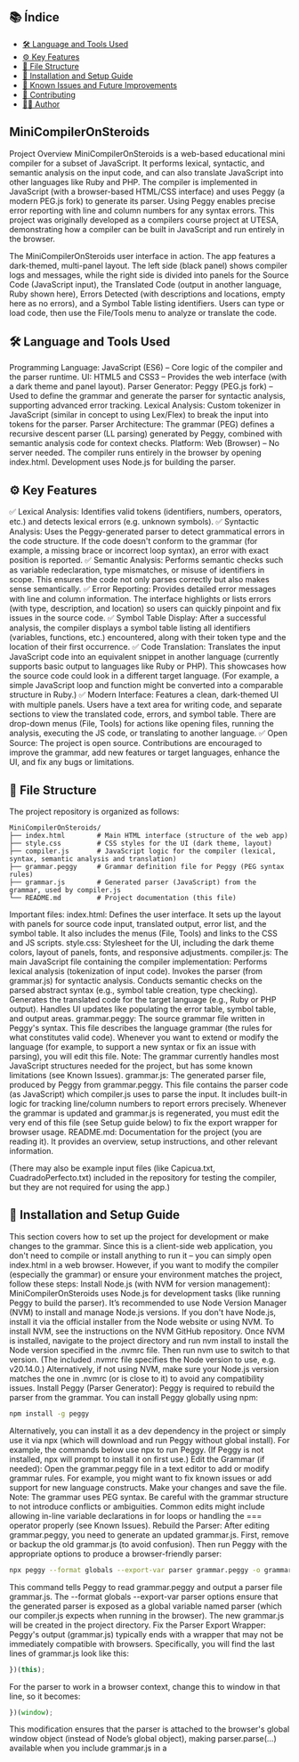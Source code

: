 ## 📚 Índice

- [🛠️ Language and Tools Used](#️-language-and-tools-used)
- [⚙️ Key Features](#-key-features)
- [📂 File Structure](#-file-structure)
- [🔧 Installation and Setup Guide](#-installation-and-setup-guide)
- [🚧 Known Issues and Future Improvements](#-known-issues-and-future-improvements)
- [🤝 Contributing](#-contributing)
- [👨‍💻 Author](#-author)

## MiniCompilerOnSteroids
Project Overview
MiniCompilerOnSteroids is a web-based educational mini compiler for a subset of JavaScript. It performs lexical, syntactic, and semantic analysis on the input code, and can also translate JavaScript into other languages like Ruby and PHP. The compiler is implemented in JavaScript (with a browser-based HTML/CSS interface) and uses Peggy (a modern PEG.js fork) to generate its parser. Using Peggy enables precise error reporting with line and column numbers for any syntax errors. This project was originally developed as a compilers course project at UTESA, demonstrating how a compiler can be built in JavaScript and run entirely in the browser.


The MiniCompilerOnSteroids user interface in action. The app features a dark-themed, multi-panel layout. The left side (black panel) shows compiler logs and messages, while the right side is divided into panels for the Source Code (JavaScript input), the Translated Code (output in another language, Ruby shown here), Errors Detected (with descriptions and locations, empty here as no errors), and a Symbol Table listing identifiers. Users can type or load code, then use the File/Tools menu to analyze or translate the code.
## 🛠️ Language and Tools Used
Programming Language: JavaScript (ES6) – Core logic of the compiler and the parser runtime.
UI: HTML5 and CSS3 – Provides the web interface (with a dark theme and panel layout).
Parser Generator: Peggy (PEG.js fork) – Used to define the grammar and generate the parser for syntactic analysis, supporting advanced error tracking.
Lexical Analysis: Custom tokenizer in JavaScript (similar in concept to using Lex/Flex) to break the input into tokens for the parser.
Parser Architecture: The grammar (PEG) defines a recursive descent parser (LL parsing) generated by Peggy, combined with semantic analysis code for context checks.
Platform: Web (Browser) – No server needed. The compiler runs entirely in the browser by opening index.html. Development uses Node.js for building the parser.
## ⚙️ Key Features
✅ Lexical Analysis: Identifies valid tokens (identifiers, numbers, operators, etc.) and detects lexical errors (e.g. unknown symbols).
✅ Syntactic Analysis: Uses the Peggy-generated parser to detect grammatical errors in the code structure. If the code doesn't conform to the grammar (for example, a missing brace or incorrect loop syntax), an error with exact position is reported.
✅ Semantic Analysis: Performs semantic checks such as variable redeclaration, type mismatches, or misuse of identifiers in scope. This ensures the code not only parses correctly but also makes sense semantically.
✅ Error Reporting: Provides detailed error messages with line and column information. The interface highlights or lists errors (with type, description, and location) so users can quickly pinpoint and fix issues in the source code.
✅ Symbol Table Display: After a successful analysis, the compiler displays a symbol table listing all identifiers (variables, functions, etc.) encountered, along with their token type and the location of their first occurrence.
✅ Code Translation: Translates the input JavaScript code into an equivalent snippet in another language (currently supports basic output to languages like Ruby or PHP). This showcases how the source code could look in a different target language. (For example, a simple JavaScript loop and function might be converted into a comparable structure in Ruby.)
✅ Modern Interface: Features a clean, dark-themed UI with multiple panels. Users have a text area for writing code, and separate sections to view the translated code, errors, and symbol table. There are drop-down menus (File, Tools) for actions like opening files, running the analysis, executing the JS code, or translating to another language.
✅ Open Source: The project is open source. Contributions are encouraged to improve the grammar, add new features or target languages, enhance the UI, and fix any bugs or limitations.

## 📂 File Structure
The project repository is organized as follows:

  ```plaintext
MiniCompilerOnSteroids/
├── index.html        # Main HTML interface (structure of the web app)
├── style.css         # CSS styles for the UI (dark theme, layout)
├── compiler.js       # JavaScript logic for the compiler (lexical, syntax, semantic analysis and translation)
├── grammar.peggy     # Grammar definition file for Peggy (PEG syntax rules)
├── grammar.js        # Generated parser (JavaScript) from the grammar, used by compiler.js
└── README.md         # Project documentation (this file)
 ```

Important files:
index.html: Defines the user interface. It sets up the layout with panels for source code input, translated output, error list, and the symbol table. It also includes the menus (File, Tools) and links to the CSS and JS scripts.
style.css: Stylesheet for the UI, including the dark theme colors, layout of panels, fonts, and responsive adjustments.
compiler.js: The main JavaScript file containing the compiler implementation:
Performs lexical analysis (tokenization of input code).
Invokes the parser (from grammar.js) for syntactic analysis.
Conducts semantic checks on the parsed abstract syntax (e.g., symbol table creation, type checking).
Generates the translated code for the target language (e.g., Ruby or PHP output).
Handles UI updates like populating the error table, symbol table, and output areas.
grammar.peggy: The source grammar file written in Peggy's syntax. This file describes the language grammar (the rules for what constitutes valid code). Whenever you want to extend or modify the language (for example, to support a new syntax or fix an issue with parsing), you will edit this file. Note: The grammar currently handles most JavaScript structures needed for the project, but has some known limitations (see Known Issues).
grammar.js: The generated parser file, produced by Peggy from grammar.peggy. This file contains the parser code (as JavaScript) which compiler.js uses to parse the input. It includes built-in logic for tracking line/column numbers to report errors precisely. Whenever the grammar is updated and grammar.js is regenerated, you must edit the very end of this file (see Setup guide below) to fix the export wrapper for browser usage.
README.md: Documentation for the project (you are reading it). It provides an overview, setup instructions, and other relevant information.


(There may also be example input files (like Capicua.txt, CuadradoPerfecto.txt) included in the repository for testing the compiler, but they are not required for using the app.)

## 🔧 Installation and Setup Guide
This section covers how to set up the project for development or make changes to the grammar. Since this is a client-side web application, you don't need to compile or install anything to run it – you can simply open index.html in a web browser. However, if you want to modify the compiler (especially the grammar) or ensure your environment matches the project, follow these steps:
Install Node.js (with NVM for version management):
MiniCompilerOnSteroids uses Node.js for development tasks (like running Peggy to build the parser). It’s recommended to use Node Version Manager (NVM) to install and manage Node.js versions.
If you don't have Node.js, install it via the official installer from the Node website or using NVM. To install NVM, see the instructions on the NVM GitHub repository.
Once NVM is installed, navigate to the project directory and run nvm install to install the Node version specified in the .nvmrc file. Then run nvm use to switch to that version. (The included .nvmrc file specifies the Node version to use, e.g. v20.14.0.)
Alternatively, if not using NVM, make sure your Node.js version matches the one in .nvmrc (or is close to it) to avoid any compatibility issues.
Install Peggy (Parser Generator):
Peggy is required to rebuild the parser from the grammar. You can install Peggy globally using npm:

```bash
npm install -g peggy
```

Alternatively, you can install it as a dev dependency in the project or simply use it via npx (which will download and run Peggy without global install). For example, the commands below use npx to run Peggy. (If Peggy is not installed, npx will prompt to install it on first use.)
Edit the Grammar (if needed):
Open the grammar.peggy file in a text editor to add or modify grammar rules. For example, you might want to fix known issues or add support for new language constructs. Make your changes and save the file.
Note: The grammar uses PEG syntax. Be careful with the grammar structure to not introduce conflicts or ambiguities. Common edits might include allowing in-line variable declarations in for loops or handling the === operator properly (see Known Issues).
Rebuild the Parser:
After editing grammar.peggy, you need to generate an updated grammar.js. First, remove or backup the old grammar.js (to avoid confusion). Then run Peggy with the appropriate options to produce a browser-friendly parser:

```bash
npx peggy --format globals --export-var parser grammar.peggy -o grammar.js

```

This command tells Peggy to read grammar.peggy and output a parser file grammar.js. The --format globals --export-var parser options ensure that the generated parser is exposed as a global variable named parser (which our compiler.js expects when running in the browser). The new grammar.js will be created in the project directory.
Fix the Parser Export Wrapper:
Peggy's output (grammar.js) typically ends with a wrapper that may not be immediately compatible with browsers. Specifically, you will find the last lines of grammar.js look like this:


```js
})(this);
```


For the parser to work in a browser context, change this to window in that line, so it becomes:


```js
})(window);
```



This modification ensures that the parser is attached to the browser's global window object (instead of Node’s global object), making parser.parse(...) available when you include grammar.js in a <script> tag. If you skip this step, you might get an error that parser is not defined in the browser.
Run the Compiler:
Now you're ready to use the mini compiler. Open the index.html file in your web browser (just double-click it or use a live server extension if you prefer). You should see the MiniCompilerOnSteroids interface. Write or paste some JavaScript code in the Código Fuente (Source Code) panel on the left. Then click the Tools → Analizar (Analyze) button to perform lexical/syntax/semantic analysis. Any errors will appear in the Errors panel, and the Symbol Table will list identifiers. You can also directly run the code with Ejecutar JavaScript (Execute JS) or translate it with Traducir a Ruby (Translate to Ruby) – the result will appear in the Código Destino panel. Use the File menu to save or load code as needed. No additional setup is required for running the compiler beyond opening the HTML file.

## 🚧 Known Issues and Future Improvements
As this project is a work in progress, there are some known limitations and planned enhancements:

For-Loop Variable Declarations: The grammar currently does not support declaring a loop variable directly inside a for loop initialization
```
(e.g., for (let i = 0; i < 10; i++)) 
```


As a workaround, the example code declares i outside the loop. Improving the grammar to allow in-loop declarations is a planned update.
Triple Equals (===): There is a known issue with parsing the strict equality operator ===. The current grammar might not handle it correctly in all cases. This will be addressed in a future version so that strict equality comparisons are parsed without errors.

``` js
let a = 1;
let b = 10;
let result = 0;

if (a===b) { //error here in the comparison
// Some code...
}
```

Error Recovery: While the compiler provides detailed error messages, it does not attempt to recover from an error and continue parsing the rest of the input. Enhancing the parser for better error recovery (allowing multiple errors to be reported in one go) and clearer messaging is an area for improvement.
Expanded Language Features: The project currently supports a core subset of JavaScript. Future plans include adding support for more JavaScript constructs (such as more complex expressions, additional statement types, or object-oriented features) and optimizing the generated code for target languages. There is also interest in expanding the translation capability to other languages (for example, improving the Ruby output and possibly adding another target like Python or Go).
## 🤝 Contributing
Contributions to MiniCompilerOnSteroids are welcome and encouraged! If you have ideas to improve the parser, add new features, fix bugs, or enhance the user interface, feel free to get involved:
Fork the Repository: Start by forking the project repository to your own GitHub account and cloning it locally.
Create a Branch: Make a new branch for your feature or fix.
Implement and Test: Do your changes. If you modify the grammar or compiler logic, test with various input code to ensure everything works (and rebuild the parser if the grammar changed).
Submit a Pull Request: Push your branch to GitHub and open a pull request with a clear description of your changes. Discuss with maintainers (if any) to refine the contribution if needed.
Report Issues: If you're not ready to code, you can still help by reporting any issues or suggesting enhancements by opening issues on the repository.
Please ensure your contributions align with the project's goals and that you test thoroughly. All contributions, big or small, are appreciated. Together, we can make this mini compiler more powerful and robust!

## 👨‍💻 Author
```
Name: Félix José Blanco Cabrera
Student ID: 1-17-1693
Course: Compilers (University UTESA)
Professor: Ivan Mendoza
University: Universidad Tecnológica de Santiago (UTESA), Dominican Republic  

*************************|
Coded for fun, by Félix.  |  
*************************|
**************************
```
